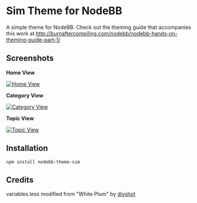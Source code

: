 Sim Theme for NodeBB
=========================

A simple theme for NodeBB. Check out the theming guide that accompanies this work at http://burnaftercompiling.com/nodebb/nodebb-hands-on-theming-guide-part-1/


## Screenshots

**Home View**

[![Home View](http://i.imgur.com/fllGSje.png)](http://i.imgur.com/fllGSje.png)

**Category View**

[![Category View](http://i.imgur.com/qhX84In.png)](http://i.imgur.com/qhX84In.png)

**Topic View**

[![Topic View](http://i.imgur.com/W7cRtzQ.png)](http://i.imgur.com/W7cRtzQ.png)

## Installation

    npm install nodebb-theme-sim


## Credits

variables.less modified from "White Plum" by [divshot](https://github.com/divshot/)
